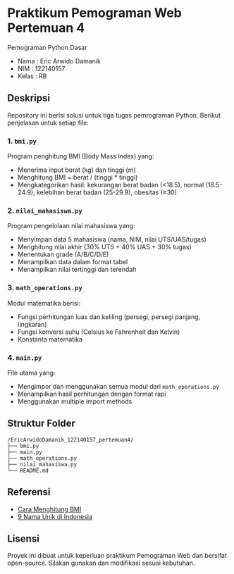# Praktikum Pemograman Web Pertemuan 4

Pemograman Python Dasar

- Nama : Eric Arwido Damanik
- NIM : 122140157
- Kelas : RB


## Deskripsi
Repository ini berisi solusi untuk tiga tugas pemrograman Python. Berikut penjelasan untuk setiap file:

### 1. `bmi.py`
Program penghitung BMI (Body Mass Index) yang:
- Menerima input berat (kg) dan tinggi (m)
- Menghitung BMI = berat / (tinggi * tinggi)
- Mengkategorikan hasil: kekurangan berat badan (<18.5), normal (18.5-24.9), kelebihan berat badan (25-29.9), obesitas (≥30)

### 2. `nilai_mahasiswa.py`
Program pengelolaan nilai mahasiswa yang:
- Menyimpan data 5 mahasiswa (nama, NIM, nilai UTS/UAS/tugas)
- Menghitung nilai akhir (30% UTS + 40% UAS + 30% tugas)
- Menentukan grade (A/B/C/D/E)
- Menampilkan data dalam format tabel
- Menampilkan nilai tertinggi dan terendah

### 3. `math_operations.py`
Modul matematika berisi:
- Fungsi perhitungan luas dan keliling (persegi, persegi panjang, lingkaran)
- Fungsi konversi suhu (Celsius ke Fahrenheit dan Kelvin)
- Konstanta matematika

### 4. `main.py`
File utama yang:
- Mengimpor dan menggunakan semua modul dari `math_operations.py`
- Menampilkan hasil perhitungan dengan format rapi
- Menggunakan multiple import methods

## Struktur Folder
```
/EricArwidoDamanik_122140157_pertemuan4/
├── bmi.py
├── main.py
├── math_operations.py
├── nilai_mahasiswa.py
└── README.md
```

## Referensi
- [Cara Menghitung BMI](https://www.alodokter.com/komunitas/topic/indeks-masa-tubuh)
- [9 Nama Unik di Indonesia](https://www.bisnis.com/read/20250128/638/1835133/9-nama-unik-tercatat-di-dukcapil-covid-hidayat-dinas-komunikasi-informatika-statistik)

## Lisensi
Proyek ini dibuat untuk keperluan praktikum Pemograman Web dan bersifat open-source. Silakan gunakan dan modifikasi sesuai kebutuhan.